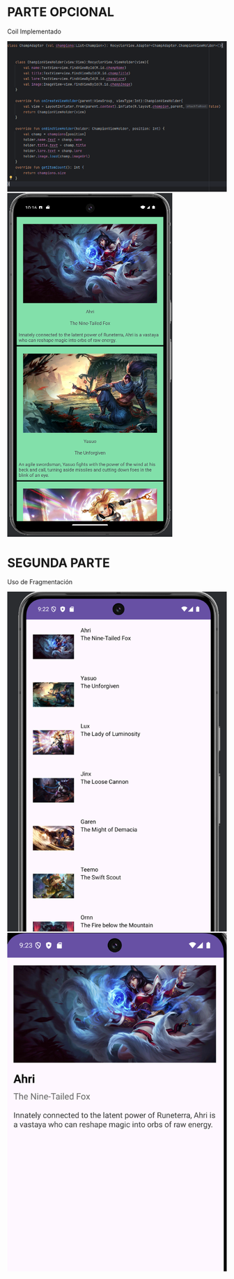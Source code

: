 <h1>PARTE OPCIONAL</h1>
<p>Coil Implementado</p>
<img src="./img/implementacion_coil.png" alt="imagen codigo">
<img src="./img/coil_implementado.png" alt="imagen ya implementado">

<h1>SEGUNDA PARTE</h1>
<p>Uso de Fragmentación</p>
<img src="./img/Implementacion_Fragmentos.png" alt="imagen 1">
<img src="./img/Implementacion_Fragmentos2.png" alt="imagen 2">
